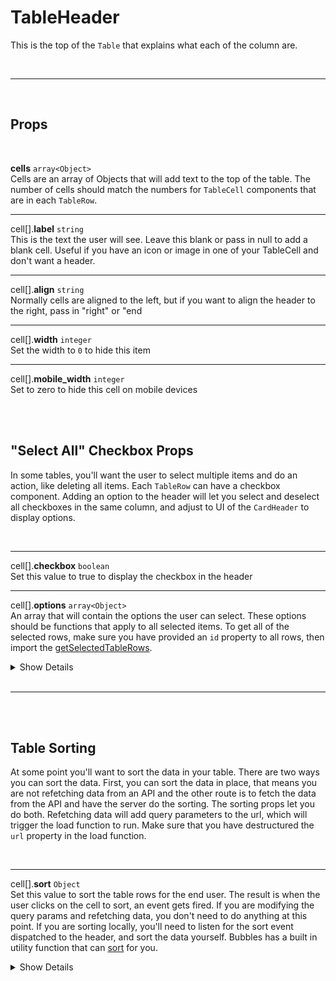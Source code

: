 # TableHeader

This is the top of the `Table` that explains what each of the column are.

<br>

---

<br>

## Props

<br>

**cells** `array<Object>`<br>
Cells are an array of Objects that will add text to the top of the table. The number of cells should match the numbers for `TableCell` components that are in each `TableRow`.

---

cell[].**label** `string`<br>
This is the text the user will see. Leave this blank or pass in null to add a blank cell. Useful if you have an icon or image in one of your TableCell and don't want a header.

---

cell[].**align** `string`<br>
Normally cells are aligned to the left, but if you want to align the header to the right, pass in "right" or "end

---

cell[].**width** `integer`<br>
Set the width to `0` to hide this item

---

cell[].**mobile_width** `integer`<br>
Set to zero to hide this cell on mobile devices

<br>
<br>

## "Select All" Checkbox Props

In some tables, you'll want the user to select multiple items and do an action, like deleting all items. Each `TableRow` can have a checkbox component. Adding an option to the header will let you select and deselect all checkboxes in the same column, and adjust to UI of the `CardHeader` to display options.

<br>

---

cell[].**checkbox** `boolean`<br>
Set this value to true to display the checkbox in the header

---

cell[].**options** `array<Object>`<br>
An array that will contain the options the user can select. These options should be functions that apply to all selected items. To get all of the selected rows, make sure you have provided an `id` property to all rows, then import the [getSelectedTableRows](/get-selected-table-rows).

<details>
<summary>Show Details</summary>

|                                                                                                                                         |
| :-------------------------------------------------------------------------------------------------------------------------------------- |
| option[].**label** `string`<br> The text the user sees for the option                                                                   |
| option[].**value** `string`<br> The value that will be added for the url query param                                                    |
| option[].**caption** `string`<br> More details to give about the option                                                                 |
| option[].**img** `string`<br> An image that will be displayed on the left of the text                                                   |
| option[].**icon** `string`<br> An icon to display on the right. Defaults to an arrow. You can remove this by setting this value to null |
| option[].**onselect** `function`<br> A function that can be run if this option is selected                                              |

</details><br>

---

<br>
<br>

## Table Sorting

At some point you'll want to sort the data in your table. There are two ways you can sort the data. First, you can sort the data in place, that means you are not refetching data from an API and the other route is to fetch the data from the API and have the server do the sorting. The sorting props let you do both. Refetching data will add query parameters to the url, which will trigger the load function to run. Make sure that you have destructured the `url` property in the load function.

<br>

---

cell[].**sort** `Object`<br>
Set this value to sort the table rows for the end user. The result is when the user clicks on the cell to sort, an event gets fired. If you are modifying the query params and refetching data, you don't need to do anything at this point. If you are sorting locally, you'll need to listen for the sort event dispatched to the header, and sort the data yourself. Bubbles has a built in utility function that can [sort](/sort) for you.

<details>
<summary>Show Details</summary>

|                                                                                                                                        |
| :------------------------------------------------------------------------------------------------------------------------------------- |
| cell.sort.**id** `string`<br> The prop name you want to search for. If the prop is nested, use dot notation like "hello.world"         |
| cell.sort.**order** `string`<br> The default order for the displayed arrow. Defaults to "ascending" but you can change to "descending" |
| cell.sort.**query** `boolean`<br> Set to true if you want the sort to add query params to refetch the API                              |
| cell.sort.**key** `string`<br> The key for the query param. Will default to the ID                                                     |
| cell.sort.**value** `string`<br> The value for the query param, will default to the `order`                                            |

<br>

```js
import { TableHeader, sort } from "bubbles-ui";

$: data = [] //This is the data for your table

<TableHeader
  on:sort={(event) => (data = sort(data, event.detail.sort_by, event.detail.order))} //Will sort the data locally without refetching
  cells={[
    { label: "Name", sort: { id: "name", query: true, key: "name" } }, //Will add a query param, with custom key
    { label: "Weight", sort: { id: "size.weight" } }, //The sort function will sort by numbers and find the value nested on obj.size.weight
  ]}
/>;
```

</details><br>
